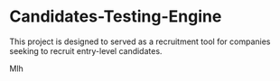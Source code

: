 # Candidates-Testing-Engine
This project is designed to served as a recruitment tool for companies seeking to recruit entry-level candidates.

Mlh
